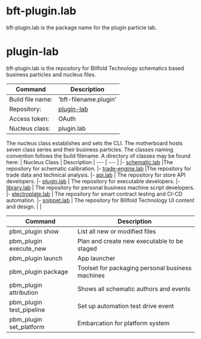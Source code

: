 

# bft-plugin.lab
bft-plugin.lab is the package name for the plugin particle lab.


# plugin-lab

bft-plugin.lab is the repository for Billfold Technology schematics based business particles and nucleus files.

| Command | Description |
| --- | --- |
|  Build file name: | 'bft-filename.plugin' |
|  Repository: | [plugin-lab](https://github.com/Billfold-Technologies/plugin-lab/) |
|  Access token: | OAuth |
|  Nucleus class: | plugin.lab |

The nucleus class establishes and sets the CLI. The motherboard hosts seven class series and their business particles. The classes naming convention follows the build filename. A directory of classes may be found here:
| Nucleus Class | Description
| --- | --- |
|- [schematic.lab](https://github.com/Billfold-Technologies/schematic-lab) |The repository for schematic calibration.
|- [trade-engine.lab](https://github.com/Billfold-Technologies/trade-engine-lab) |The repository for trade data and technical analysis.
|- [api.lab](https://github.com/Billfold-Technologies/api-lab) | The repository for store API developers.
|- [plugin.lab](https://github.com/Billfold-Technologies/plugin-lab) | The repository for executable developers.
|- [library.lab](https://github.com/Billfold-Technologies/library-lab) | The repository for personal business machine script developers.
|- [electroplate.lab](https://github.com/Billfold-Technologies/electroplate-lab) | The repository for smart contract testing and CI-CD automation.
|- [snippet.lab](https://github.com/Billfold-Technologies/snippet-lab) | The repository for Billfold Technology UI content and design.
|     |

| Command | Description |
| --- | --- |
| pbm_plugin show | List all new or modified files |
| pbm_plugin execute_new | Plan and create new executable to be staged |
| pbm_plugin launch | App launcher
| pbm_plugin package | Toolset for packaging personal business machines |
| pbm_plugin attribution | Shows all schematic authors and events |
| pbm_plugin test_pipeline | Set up automation test drive event |
| pbm_plugin set_platform | Embarcation for platform system |
